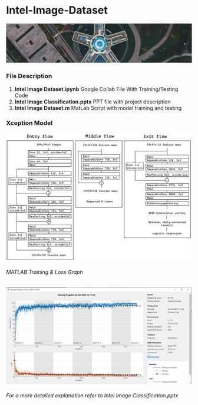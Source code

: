 # Intel-Image-Dataset

![alt text](https://github.com/nogifeet/Intel-Image-Dataset/blob/main/data.jpg "Intel Dataset")

### File Description

1. **Intel Image Dataset.ipynb** Google Collab File With Training/Testing Code
2. **Intel Image Classification.pptx** PPT file with project description
3. **Intel Image Dataset.m** MatLab Script with model training and testing

### Xception Model
![alt text](https://github.com/nogifeet/Intel-Image-Dataset/blob/main/xception.png "Xception")

###### MATLAB Training & Loss Graph
![alt text](https://github.com/nogifeet/Intel-Image-Dataset/blob/main/training_acc_intel.png "Training Plot")



###### For a more detailed explanation refer to Intel Image Classification.pptx
